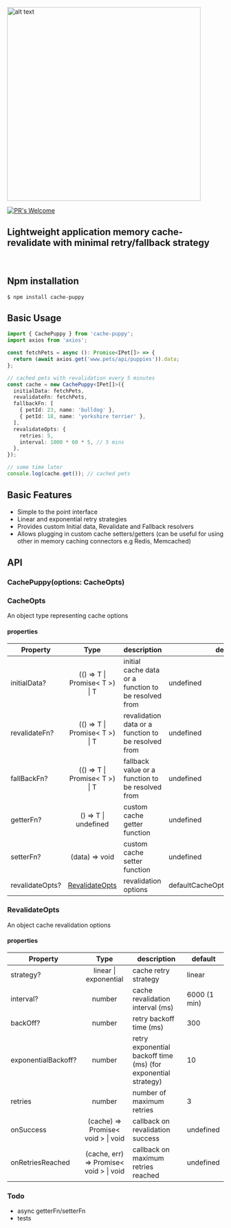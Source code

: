 <img src="https://github.com/ragrag/cache-puppy/blob/main/meta/puppy.png" alt="alt text" width="450" height="450">

[![PR's Welcome][pr-welcoming-image]][pr-welcoming-url]

## Lightweight application memory cache-revalidate with minimal retry/fallback strategy

&nbsp;

## Npm installation

```
$ npm install cache-puppy
```

## Basic Usage

```ts
import { CachePuppy } from 'cache-puppy';
import axios from 'axios';

const fetchPets = async (): Promise<IPet[]> => {
  return (await axios.get('www.pets/api/puppies')).data;
};

// cached pets with revalidation every 5 minutes
const cache = new CachePuppy<IPet[]>({
  initialData: fetchPets,
  revalidateFn: fetchPets,
  fallbackFn: [
    { petId: 23, name: 'bulldog' },
    { petId: 18, name: 'yorkshire terrier' },
  ],
  revalidateOpts: {
    retries: 5,
    interval: 1000 * 60 * 5, // 5 mins
  },
});

// some time later
console.log(cache.get()); // cached pets
```

## Basic Features

- Simple to the point interface
- Linear and exponential retry strategies
- Provides custom Initial data, Revalidate and Fallback resolvers
- Allows plugging in custom cache setters/getters (can be useful for using other in memory caching connectors e.g Redis, Memcached)

## API

### **CachePuppy<T>(options: CacheOpts)**

### **CacheOpts**

An object type representing cache options

#### properties

| Property        |                  Type                  | description                                          | default                            |
| --------------- | :------------------------------------: | ---------------------------------------------------- | ---------------------------------- |
| initialData?    | (() => T \| Promise< T >) &#124; T | initial cache data or a function to be resolved from | undefined                          |
| revalidateFn?   | (() => T &#124; Promise< T >) &#124; T | revalidation data or a function to be resolved from  | undefined                          |
| fallBackFn?     | (() => T &#124; Promise< T >) &#124; T | fallback value or a function to be resolved from     | undefined                          |
| getterFn?       |       () => T &#124; undefined       | custom cache getter function                         | undefined                          |
| setterFn?       |            (data) => void            | custom cache setter function                         | undefined                          |
| revalidateOpts? |  [RevalidateOpts<T>](#RevalidateOpts)  | revalidation options                                 | defaultCacheOptions.revalidateOpts |

### **RevalidateOpts**

An object cache revalidation options

#### properties

| Property            |                    Type                     | description                                                    | default      |
| ------------------- | :-----------------------------------------: | -------------------------------------------------------------- | ------------ |
| strategy?           |        linear &#124; exponential        | cache retry strategy                                           | linear     |
| interval?           |                  number                  | cache revalidation interval (ms)                               | 6000 (1 min) |
| backOff?            |                  number                   | retry backoff time (ms)                                        | 300          |
| exponentialBackoff? |                  number                   | retry exponential backoff time (ms) (for exponential strategy) | 10           |
| retries             |                  number                   | number of maximum retries                                      | 3            |
| onSuccess           |   (cache) => Promise< void > &#124; void   | callback on revalidation success                               | undefined    |
| onRetriesReached    | (cache, err) => Promise< void > &#124; void | callback on maximum retries reached                            | undefined    |

### **Todo**

- async getterFn/setterFn
- tests

[pr-welcoming-image]: https://img.shields.io/badge/PRs-welcome-brightgreen.svg?style=flat-square
[pr-welcoming-url]: https://github.com/koajs/koa/pull/new
